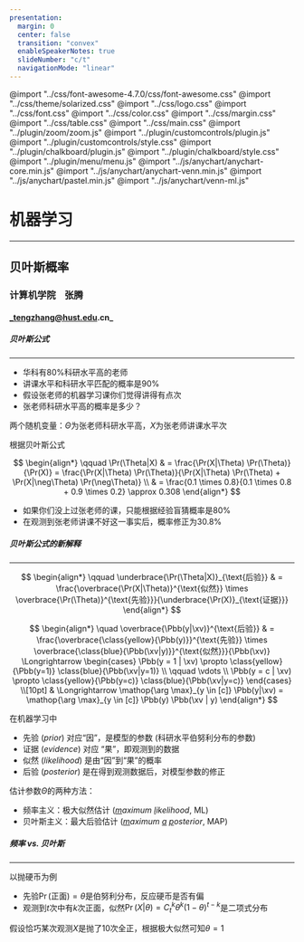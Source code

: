 ```yaml
---
presentation:
  margin: 0
  center: false
  transition: "convex"
  enableSpeakerNotes: true
  slideNumber: "c/t"
  navigationMode: "linear"
---
```


@import "../css/font-awesome-4.7.0/css/font-awesome.css"
@import "../css/theme/solarized.css"
@import "../css/logo.css"
@import "../css/font.css"
@import "../css/color.css"
@import "../css/margin.css"
@import "../css/table.css"
@import "../css/main.css"
@import "../plugin/zoom/zoom.js"
@import "../plugin/customcontrols/plugin.js"
@import "../plugin/customcontrols/style.css"
@import "../plugin/chalkboard/plugin.js"
@import "../plugin/chalkboard/style.css"
@import "../plugin/menu/menu.js"
@import "../js/anychart/anychart-core.min.js"
@import "../js/anychart/anychart-venn.min.js"
@import "../js/anychart/pastel.min.js"
@import "../js/anychart/venn-ml.js"

<!-- slide data-notes="" -->

<div class="bottom20"></div>

# 机器学习

<hr class="width50 center">

## 贝叶斯概率

<div class="bottom8"></div>

### 计算机学院 &nbsp;&nbsp; 张腾

#### _tengzhang@hust.edu.cn_

<!-- slide data-notes="" -->

##### 贝叶斯公式

---

- 华科有$80\%$科研水平高的老师
- 讲课水平和科研水平匹配的概率是$90\%$
- 假设张老师的机器学习课你们觉得讲得有点次
- 张老师科研水平高的概率是多少？

两个随机变量：$\Theta$为张老师科研水平高，$X$为张老师讲课水平次

根据贝叶斯公式

$$
\begin{align*}
    \qquad \Pr(\Theta|X) & = \frac{\Pr(X|\Theta) \Pr(\Theta)}{\Pr(X)} = \frac{\Pr(X|\Theta) \Pr(\Theta)}{\Pr(X|\Theta) \Pr(\Theta) + \Pr(X|\neg\Theta) \Pr(\neg\Theta)} \\
    & = \frac{0.1 \times 0.8}{0.1 \times 0.8 + 0.9 \times 0.2} \approx 0.308
\end{align*}
$$

- 如果你们没上过张老师的课，只能根据经验盲猜概率是$80\%$
- 在观测到张老师讲课不好这一事实后，概率修正为$30.8\%$

<!-- slide vertical=true data-notes="" -->

##### 贝叶斯公式的新解释

---

$$
\begin{align*}
    \qquad \underbrace{\Pr(\Theta|X)}_{\text{后验}} & = \frac{\overbrace{\Pr(X|\Theta)}^{\text{似然}} \times \overbrace{\Pr(\Theta)}^{\text{先验}}}{\underbrace{\Pr(X)}_{\text{证据}}}
\end{align*}
$$

$$
\begin{align*}
    \quad \overbrace{\Pbb(y|\xv)}^{\text{后验}} & = \frac{\overbrace{\class{yellow}{\Pbb(y)}}^{\text{先验}} \times \overbrace{\class{blue}{\Pbb(\xv|y)}}^{\text{似然}}}{\Pbb(\xv)}
    \Longrightarrow \begin{cases} \Pbb(y = 1 | \xv) \propto \class{yellow}{\Pbb(y=1)} \class{blue}{\Pbb(\xv|y=1)} \\
    \qquad \vdots \\
    \Pbb(y = c | \xv) \propto \class{yellow}{\Pbb(y=c)} \class{blue}{\Pbb(\xv|y=c)} \end{cases} \\[10pt]
    & \Longrightarrow \mathop{\arg \max}_{y \in [c]} \Pbb(y|\xv) = \mathop{\arg \max}_{y \in [c]} \Pbb(y) \Pbb(\xv | y)
\end{align*}
$$

<div class="top-4"></div>

在机器学习中

- 先验 (_prior_) 对应“因”，是模型的参数 (科研水平伯努利分布的参数)
- 证据 (_evidence_) 对应 “果”，即观测到的数据
- 似然 (_likelihood_) 是由“因”到“果”的概率
- 后验 (_posterior_) 是在得到观测数据后，对模型参数的修正

<div class="top2"></div>

估计参数$\Theta$的两种方法：

- 频率主义：极大似然估计 (_<u>m</u>aximum <u>l</u>ikelihood_, ML)
- 贝叶斯主义：最大后验估计 (_<u>m</u>aximum <u>a</u> <u>p</u>osterior_, MAP)

<!-- slide vertical=true data-notes="" -->

##### 频率 _vs._ 贝叶斯

---

以抛硬币为例

- 先验$\Pr(\text{正面}) = \theta$是伯努利分布，反应硬币是否有偏
- 观测到$t$次中有$k$次正面，似然$\Pr(X | \theta) = C_t^k \theta^k (1 - \theta)^{t-k}$是二项式分布

<div class="top2"></div>

假设恰巧某次观测$X$是抛了$10$次全正，根据极大似然可知$\theta = 1$
